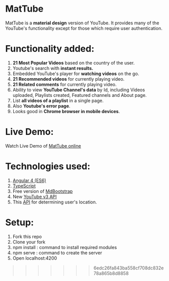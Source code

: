 # MatTube

MatTube is a <b>material design</b> version of YouTube. It provides many of the YouTube's functionality except for those which require user authentication.

# Functionality added:

1. <b>21 Most Popular Videos</b> based on the country of the user.
2. Youtube's search with <b>instant results.</b>
3. Embedded YouTube's player for <b>watching videos</b> on the go.
4. <b>21 Recommended videos</b> for currently playing video.
5. <b>21 Related comments</b> for currently playing video.
6. Ability to view <b>YouTube Channel's data</b> by Id, including Videos uploaded, Playlists created, Featured channels and About page.
7. List <b>all videos of a playlist</b> in a single page.
8. Also <b>Youtube's error page</b>.
9. Looks good in <b>Chrome browser in mobile devices</b>.

# Live Demo:

Watch Live Demo of <a href="https://materialtube.firebaseapp.com/">MatTube online</a>

# Technologies used:

1. <a href="https://angular.io">Angular 4 (ES6)</a></li>
2. <a href="https://www.typescriptlang.org/">TypeScript</a></li>
3. Free version of <a href="https://mdbootstrap.com/">MdBootstrap</a></li>
4. New <a href="https://developers.google.com/youtube/v3/">YouTube v3 API</a></li>
5. This <a href="https://freegeoip.net/json/">API</a> for determining user's location.</li>

# Setup:
1. Fork this repo
2. Clone your fork
3. npm install : command to install required modules
4. npm serve : command to create the server
5. Open localhost:4200
>>>>>>> 6edc26fa843ba558cf708dc832e78a865b8d8858
